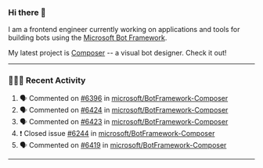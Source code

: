 ### Hi there 👋

I am a frontend engineer currently working on applications and tools for building bots using the [Microsoft Bot Framework](https://dev.botframework.com/).

My latest project is [Composer](https://github.com/microsoft/BotFramework-Composer) -- a visual bot designer. Check it out!

---

### 👨🏻‍💻 Recent Activity

<!--START_SECTION:activity-->
1. 🗣 Commented on [#6396](https://github.com/microsoft/BotFramework-Composer/issues/6396) in [microsoft/BotFramework-Composer](https://github.com/microsoft/BotFramework-Composer)
2. 🗣 Commented on [#6424](https://github.com/microsoft/BotFramework-Composer/issues/6424) in [microsoft/BotFramework-Composer](https://github.com/microsoft/BotFramework-Composer)
3. 🗣 Commented on [#6423](https://github.com/microsoft/BotFramework-Composer/issues/6423) in [microsoft/BotFramework-Composer](https://github.com/microsoft/BotFramework-Composer)
4. ❗️ Closed issue [#6244](https://github.com/microsoft/BotFramework-Composer/issues/6244) in [microsoft/BotFramework-Composer](https://github.com/microsoft/BotFramework-Composer)
5. 🗣 Commented on [#6419](https://github.com/microsoft/BotFramework-Composer/issues/6419) in [microsoft/BotFramework-Composer](https://github.com/microsoft/BotFramework-Composer)
<!--END_SECTION:activity-->

---

<!--
**a-b-r-o-w-n/a-b-r-o-w-n** is a ✨ _special_ ✨ repository because its `README.md` (this file) appears on your GitHub profile.

Here are some ideas to get you started:

- 🔭 I’m currently working on ...
- 🌱 I’m currently learning ...
- 👯 I’m looking to collaborate on ...
- 🤔 I’m looking for help with ...
- 💬 Ask me about ...
- 📫 How to reach me: ...
- 😄 Pronouns: ...
- ⚡ Fun fact: ...
-->
